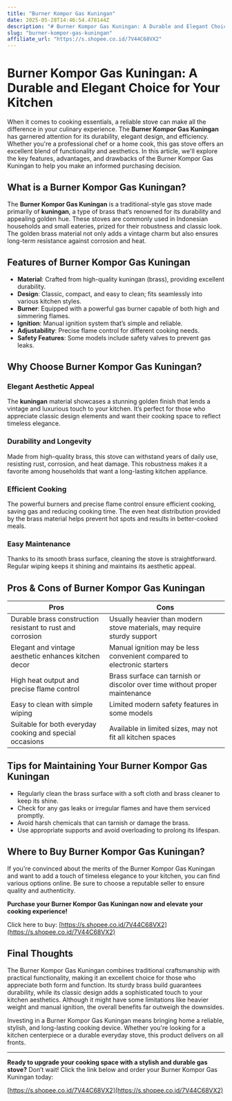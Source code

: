 ```yaml
---
title: "Burner Kompor Gas Kuningan"
date: 2025-05-28T14:46:54.478144Z
description: "# Burner Kompor Gas Kuningan: A Durable and Elegant Choice for Your Kitchen..."
slug: "burner-kompor-gas-kuningan"
affiliate_url: "https://s.shopee.co.id/7V44C68VX2"
---
```

# Burner Kompor Gas Kuningan: A Durable and Elegant Choice for Your Kitchen

When it comes to cooking essentials, a reliable stove can make all the difference in your culinary experience. The **Burner Kompor Gas Kuningan** has garnered attention for its durability, elegant design, and efficiency. Whether you're a professional chef or a home cook, this gas stove offers an excellent blend of functionality and aesthetics. In this article, we'll explore the key features, advantages, and drawbacks of the Burner Kompor Gas Kuningan to help you make an informed purchasing decision.

## What is a Burner Kompor Gas Kuningan?

The **Burner Kompor Gas Kuningan** is a traditional-style gas stove made primarily of **kuningan**, a type of brass that’s renowned for its durability and appealing golden hue. These stoves are commonly used in Indonesian households and small eateries, prized for their robustness and classic look. The golden brass material not only adds a vintage charm but also ensures long-term resistance against corrosion and heat.

## Features of Burner Kompor Gas Kuningan

- **Material**: Crafted from high-quality kuningan (brass), providing excellent durability.
- **Design**: Classic, compact, and easy to clean; fits seamlessly into various kitchen styles.
- **Burner**: Equipped with a powerful gas burner capable of both high and simmering flames.
- **Ignition**: Manual ignition system that’s simple and reliable.
- **Adjustability**: Precise flame control for different cooking needs.
- **Safety Features**: Some models include safety valves to prevent gas leaks.

## Why Choose Burner Kompor Gas Kuningan?

### Elegant Aesthetic Appeal

The **kuningan** material showcases a stunning golden finish that lends a vintage and luxurious touch to your kitchen. It’s perfect for those who appreciate classic design elements and want their cooking space to reflect timeless elegance.

### Durability and Longevity

Made from high-quality brass, this stove can withstand years of daily use, resisting rust, corrosion, and heat damage. This robustness makes it a favorite among households that want a long-lasting kitchen appliance.

### Efficient Cooking

The powerful burners and precise flame control ensure efficient cooking, saving gas and reducing cooking time. The even heat distribution provided by the brass material helps prevent hot spots and results in better-cooked meals.

### Easy Maintenance

Thanks to its smooth brass surface, cleaning the stove is straightforward. Regular wiping keeps it shining and maintains its aesthetic appeal.

## Pros & Cons of Burner Kompor Gas Kuningan

| **Pros** | **Cons** |
|------------|--------------|
| Durable brass construction resistant to rust and corrosion | Usually heavier than modern stove materials, may require sturdy support |
| Elegant and vintage aesthetic enhances kitchen decor | Manual ignition may be less convenient compared to electronic starters |
| High heat output and precise flame control | Brass surface can tarnish or discolor over time without proper maintenance |
| Easy to clean with simple wiping | Limited modern safety features in some models |
| Suitable for both everyday cooking and special occasions | Available in limited sizes, may not fit all kitchen spaces |

## Tips for Maintaining Your Burner Kompor Gas Kuningan

- Regularly clean the brass surface with a soft cloth and brass cleaner to keep its shine.
- Check for any gas leaks or irregular flames and have them serviced promptly.
- Avoid harsh chemicals that can tarnish or damage the brass.
- Use appropriate supports and avoid overloading to prolong its lifespan.

## Where to Buy Burner Kompor Gas Kuningan?

If you're convinced about the merits of the Burner Kompor Gas Kuningan and want to add a touch of timeless elegance to your kitchen, you can find various options online. Be sure to choose a reputable seller to ensure quality and authenticity.

**Purchase your Burner Kompor Gas Kuningan now and elevate your cooking experience!**

Click here to buy: [https://s.shopee.co.id/7V44C68VX2](https://s.shopee.co.id/7V44C68VX2)

## Final Thoughts

The Burner Kompor Gas Kuningan combines traditional craftsmanship with practical functionality, making it an excellent choice for those who appreciate both form and function. Its sturdy brass build guarantees durability, while its classic design adds a sophisticated touch to your kitchen aesthetics. Although it might have some limitations like heavier weight and manual ignition, the overall benefits far outweigh the downsides.

Investing in a Burner Kompor Gas Kuningan means bringing home a reliable, stylish, and long-lasting cooking device. Whether you're looking for a kitchen centerpiece or a durable everyday stove, this product delivers on all fronts.

---

**Ready to upgrade your cooking space with a stylish and durable gas stove?** Don’t wait! Click the link below and order your Burner Kompor Gas Kuningan today:

[https://s.shopee.co.id/7V44C68VX2](https://s.shopee.co.id/7V44C68VX2)